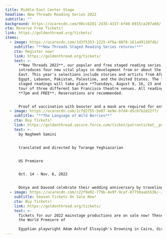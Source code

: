 ```yaml
---
title: Middle East Center Stage
headline: New Threads Reading Series 2022
subtitle: ""
background: https://ucarecdn.com/98ccb281-2435-4337-bf40-6915ca207a68/
cta: Reserve Free Tickets!
link: https://goldenthread.org/tickets/
items:
  - image: https://ucarecdn.com/1d3f5353-1225-4f6a-88f8-161ad9138fdb/
    subtitle: "**New Threads Staged Reading Series returns!**"
    cta: Register now!
    link: https://goldenthread.org/tickets/
    text: >-
      **New Threads 2022**, our popular and free staged reading series,
      introduces four new vital plays in development from or about the Middle
      East. This year's selections include stories and artists from Afghanistan,
      Egypt, Lebanon, Pakistan, Palestine, and the United States. The four
      staged readings will take place **Tuesdays, August 9, 16, 23 and 30** in a
      tour of three different San Francisco theatre venues. All readings are at
      **7pm and FREE**. Reservations are recommended. 


      Proof of vaccination with booster and a mask are required for entry.
  - image: https://ucarecdn.com/1cfd2755-5e07-4e9e-bfd4-d5c67b2d22f7/
    subtitle: "**The Language of Wild Berries**"
    cta: Buy Tickets!
    link: https://goldenthread.secure.force.com/ticket/patronticket__publicticketapp#/
    text: >-
      by Naghmeh Samini 


      translated and directed by Torange Yeghiazarian 


      US Premiere


      Oct. 14 - Nov. 6, 2022


      Donya and Davood celebrate their wedding anniversary by traveling to the same seaside town where they spent their honeymoon. But on this trip, their 10th anniversary, a mysterious young man is following them. Who is he? What does he want? Trying to solve the mystery of the young man throws Donya and Davood into a time warp recalling their past nine anniversary trips. They remember what they have forgotten. But will that be enough to save their marriage?
  - image: https://ucarecdn.com/c22f9e92-779b-4e9f-9caf-87750aab5536/-/crop/750x365/0,0/-/preview/
    subtitle: Season Tickets On Sale Now!
    cta: Buy Tickets!
    link: https://goldenthread.org/tickets/
    text: >-
      Tickets for our 2022 mainstage productions are on sale now! These include
      the World Premiere of

      Egyptian playwright Adam Ashraf Elsayigh's Drowning in Cairo, directed by Sahar Assaf and the long-awaited U.S. Premiere of celebrated Iranian playwright Naghmeh Samini's The Language of Wild Berries, translated and directed by Torange Yeghiazarian. Check out our new and improved ticketing! In our continuing efforts to provide an equitable and accessible theatre experience for all, we recently revised our ticketing policies and pricing structure to better reflect the fundamental values we hold that we believe foster a just, inclusive and community-driven space. Visit the [Buy Tickets](https://goldenthread.org/tickets/) page for more information.
---
```

